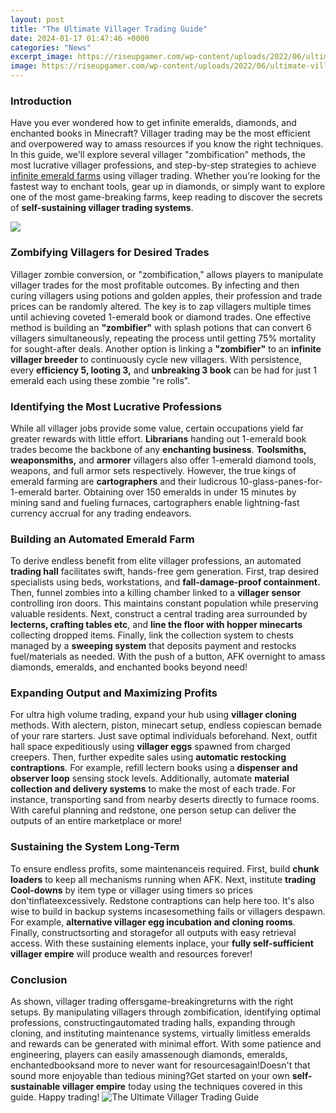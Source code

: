 ```yaml
---
layout: post
title: "The Ultimate Villager Trading Guide"
date: 2024-01-17 01:47:46 +0000
categories: "News"
excerpt_image: https://riseupgamer.com/wp-content/uploads/2022/06/ultimate-villager-trading-guide-768x432.png
image: https://riseupgamer.com/wp-content/uploads/2022/06/ultimate-villager-trading-guide-768x432.png
---
```


### Introduction 
Have you ever wondered how to get infinite emeralds, diamonds, and enchanted books in Minecraft? Villager trading may be the most efficient and overpowered way to amass resources if you know the right techniques. In this guide, we'll explore several villager "zombification" methods, the most lucrative villager professions, and step-by-step strategies to achieve [infinite emerald farms](https://store.fi.io.vn/wiener-are-always-the-perfect-answer-dachshund-1) using villager trading. Whether you're looking for the fastest way to enchant tools, gear up in diamonds, or simply want to explore one of the most game-breaking farms, keep reading to discover the secrets of **self-sustaining villager trading systems**.

![](https://i.imgur.com/MK5XfxC.png)
### Zombifying Villagers for Desired Trades
Villager zombie conversion, or "zombification," allows players to manipulate villager trades for the most profitable outcomes. By infecting and then curing villagers using potions and golden apples, their profession and trade prices can be randomly altered. The key is to zap villagers multiple times until achieving coveted 1-emerald book or diamond trades. One effective method is building an **"zombifier"** with splash potions that can convert 6 villagers simultaneously, repeating the process until getting 75% mortality for sought-after deals. Another option is linking a **"zombifier"** to an **infinite villager breeder** to continuously cycle new villagers. With persistence, every **efficiency 5, looting 3,** and **unbreaking 3 book** can be had for just 1 emerald each using these zombie "re rolls".
### Identifying the Most Lucrative Professions 
While all villager jobs provide some value, certain occupations yield far greater rewards with little effort. **Librarians** handing out 1-emerald book trades become the backbone of any **enchanting business**. **Toolsmiths, weaponsmiths,** and **armorer** villagers also offer 1-emerald diamond tools, weapons, and full armor sets respectively. However, the true kings of emerald farming are **cartographers** and their ludicrous 10-glass-panes-for-1-emerald barter. Obtaining over 150 emeralds in under 15 minutes by mining sand and fueling furnaces, cartographers enable lightning-fast currency accrual for any trading endeavors.
### Building an Automated Emerald Farm
To derive endless benefit from elite villager professions, an automated **trading hall** facilitates swift, hands-free gem generation. First, trap desired specialists using beds, workstations, and **fall-damage-proof containment.** Then, funnel zombies into a killing chamber linked to a **villager sensor** controlling iron doors. This maintains constant population while preserving valuable residents. Next, construct a central trading area surrounded by **lecterns, crafting tables etc**, and **line the floor with hopper minecarts** collecting dropped items. Finally, link the collection system to chests managed by a **sweeping system** that deposits payment and restocks fuel/materials as needed. With the push of a button, AFK overnight to amass diamonds, emeralds, and enchanted books beyond need!  
### Expanding Output and Maximizing Profits
For ultra high volume trading, expand your hub using **villager cloning** methods. With alectern, piston, minecart setup, endless copiescan bemade of your rare starters. Just save optimal individuals beforehand. Next, outfit hall space expeditiously using **villager eggs** spawned from charged creepers. Then, further expedite sales using **automatic restocking contraptions**. For example, refill lectern books using a **dispenser and observer loop** sensing stock levels. Additionally, automate **material collection and delivery systems** to make the most of each trade. For instance, transporting sand from nearby deserts directly to furnace rooms. With careful planning and redstone, one person setup can deliver the outputs of an entire marketplace or more!
### Sustaining the System Long-Term
To ensure endless profits, some maintenanceis required. First, build **chunk loaders** to keep all mechanisms running when AFK. Next, institute **trading Cool-downs** by item type or villager using timers so prices don'tinflateexcessively. Redstone contraptions can help here too. It's also wise to build in backup systems incasesomething fails or villagers despawn. For example, **alternative villager egg incubation and cloning rooms**. Finally, constructsorting and storagefor all outputs with easy retrieval access. With these sustaining elements inplace, your **fully self-sufficient villager empire** will produce wealth and resources forever!
### Conclusion 
As shown, villager trading offersgame-breakingreturns with the right setups. By manipulating villagers through zombification, identifying optimal professions, constructingautomated trading halls, expanding through cloning, and instituting maintenance systems, virtually limitless emeralds and rewards can be generated with minimal effort. With some patience and engineering, players can easily amassenough diamonds, emeralds, enchantedbooksand more to never want for resourcesagain!Doesn't that sound more enjoyable than tedious mining?Get started on your own **self-sustainable villager empire** today using the techniques covered in this guide. Happy trading!
![The Ultimate Villager Trading Guide](https://riseupgamer.com/wp-content/uploads/2022/06/ultimate-villager-trading-guide-768x432.png)